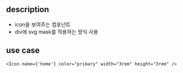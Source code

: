 ## description

- icon을 보여주는 컴포넌트
- div에 svg mask를 적용하는 방식 사용

## use case

```tsx
<Icon name={'home'} color="primary" width="3rem" height="3rem" />
```
